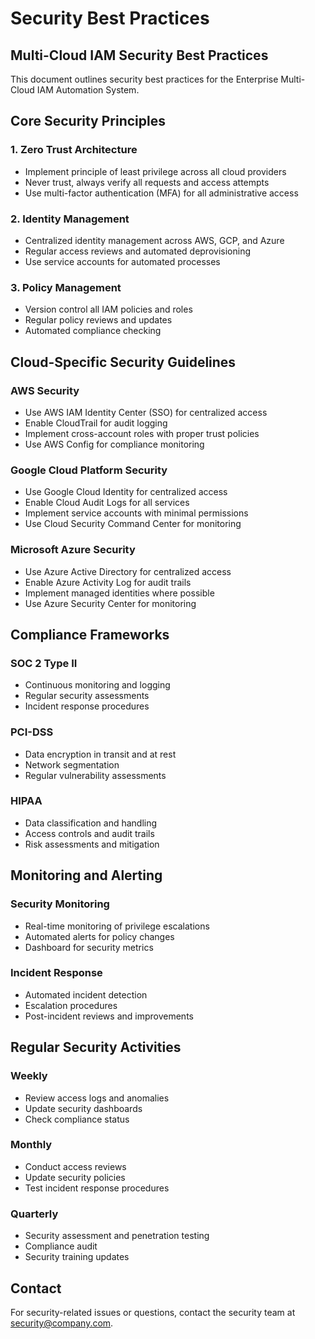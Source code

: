 # Security Best Practices

## Multi-Cloud IAM Security Best Practices

This document outlines security best practices for the Enterprise Multi-Cloud IAM Automation System.

## Core Security Principles

### 1. Zero Trust Architecture
- Implement principle of least privilege across all cloud providers
- Never trust, always verify all requests and access attempts
- Use multi-factor authentication (MFA) for all administrative access

### 2. Identity Management
- Centralized identity management across AWS, GCP, and Azure
- Regular access reviews and automated deprovisioning
- Use service accounts for automated processes

### 3. Policy Management
- Version control all IAM policies and roles
- Regular policy reviews and updates
- Automated compliance checking

## Cloud-Specific Security Guidelines

### AWS Security
- Use AWS IAM Identity Center (SSO) for centralized access
- Enable CloudTrail for audit logging
- Implement cross-account roles with proper trust policies
- Use AWS Config for compliance monitoring

### Google Cloud Platform Security
- Use Google Cloud Identity for centralized access
- Enable Cloud Audit Logs for all services
- Implement service accounts with minimal permissions
- Use Cloud Security Command Center for monitoring

### Microsoft Azure Security
- Use Azure Active Directory for centralized access
- Enable Azure Activity Log for audit trails
- Implement managed identities where possible
- Use Azure Security Center for monitoring

## Compliance Frameworks

### SOC 2 Type II
- Continuous monitoring and logging
- Regular security assessments
- Incident response procedures

### PCI-DSS
- Data encryption in transit and at rest
- Network segmentation
- Regular vulnerability assessments

### HIPAA
- Data classification and handling
- Access controls and audit trails
- Risk assessments and mitigation

## Monitoring and Alerting

### Security Monitoring
- Real-time monitoring of privilege escalations
- Automated alerts for policy changes
- Dashboard for security metrics

### Incident Response
- Automated incident detection
- Escalation procedures
- Post-incident reviews and improvements

## Regular Security Activities

### Weekly
- Review access logs and anomalies
- Update security dashboards
- Check compliance status

### Monthly
- Conduct access reviews
- Update security policies
- Test incident response procedures

### Quarterly
- Security assessment and penetration testing
- Compliance audit
- Security training updates

## Contact

For security-related issues or questions, contact the security team at security@company.com.
